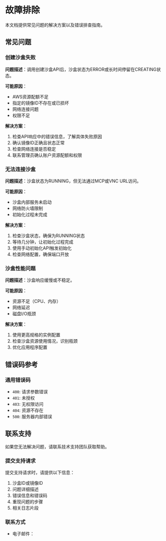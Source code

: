 # 故障排除

本文档提供常见问题的解决方案以及错误排查指南。

## 常见问题

### 创建沙盒失败

**问题描述**：调用创建沙盒API后，沙盒状态为ERROR或长时间停留在CREATING状态。

**可能原因**：
- AWS资源配额不足
- 指定的镜像ID不存在或已损坏
- 网络连接问题
- 权限不足

**解决方案**：
1. 检查API响应中的错误信息，了解具体失败原因
2. 确认镜像ID正确且状态正常
3. 检查网络连接是否稳定
4. 联系管理员确认账户资源配额和权限

### 无法连接沙盒

**问题描述**：沙盒状态为RUNNING，但无法通过MCP或VNC URL访问。

**可能原因**：
- 沙盒内部服务未启动
- 网络防火墙限制
- 初始化过程未完成

**解决方案**：
1. 检查沙盒状态，确保为RUNNING状态
2. 等待几分钟，让初始化过程完成
3. 使用手动初始化API触发初始化
4. 检查网络配置，确保端口开放

### 沙盒性能问题

**问题描述**：沙盒响应缓慢或不稳定。

**可能原因**：
- 资源不足（CPU、内存）
- 网络延迟
- 磁盘I/O瓶颈

**解决方案**：
1. 使用更高规格的实例配置
2. 检查沙盒资源使用情况，识别瓶颈
3. 优化应用程序配置

## 错误码参考

### 通用错误码

- `400`: 请求参数错误
- `401`: 未授权
- `403`: 无权限访问
- `404`: 资源不存在
- `500`: 服务器内部错误

## 联系支持

如果您无法解决问题，请联系技术支持团队获取帮助。

### 提交支持请求

提交支持请求时，请提供以下信息：
1. 沙盒ID或镜像ID
2. 问题详细描述
3. 错误信息和错误码
4. 重现问题的步骤
5. 相关日志片段

### 联系方式

- 电子邮件：